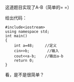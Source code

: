这道题目实现了A-B（简单的= =）

给出代码：

```
#include<iostream>
using namespace std;
int main()
{
	int a=48;     //定义
	cin>>b;        //输入
	cout<<a-b;    //输出a-b
	return 0;
}
```
看，是不是很简单？